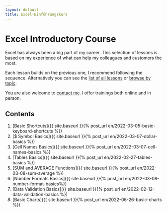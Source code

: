 ```yaml
---
layout: default
title: Excel-Einführungskurs
---
```


# Excel Introductory Course

Excel has always been a big part of my career.
This selection of lessons is based on my experience of what can help my colleagues and customers the most.

Each lesson builds on the previous one, I recommend following the sequence.
Alternatively you can see the [list of all lessons](all_posts) or [browse by topic](topics).

You are also welcome to [contact me](https://lucaf.eu/contact).
I offer trainings both online and in person.

## Contents

1. [Basic Shortcuts]({{ site.baseurl }}{% post_url en/2022-03-05-basic-keyboard-shortcuts %})
1. [$ Symbol Basics]({{ site.baseurl }}{% post_url en/2022-03-07-dollar-basics %})
1. [Cell Names Basics]({{ site.baseurl }}{% post_url en/2022-03-07-cell-names-basics %})
1. [Tables Basics]({{ site.baseurl }}{% post_url en/2022-02-27-tables-basics %})
1. [SUM and AVERAGE Functions]({{ site.baseurl }}{% post_url en/2022-03-08-sum-average %})
1. [Number Formats Basics]({{ site.baseurl }}{% post_url en/2022-03-08-number-format-basics%})
1. [Data Validation Basics]({{ site.baseurl }}{% post_url en/2022-02-12-data-validation-basics %})
1. [Basic Charts]({{ site.baseurl }}{% post_url en/2022-06-26-basic-charts %})
